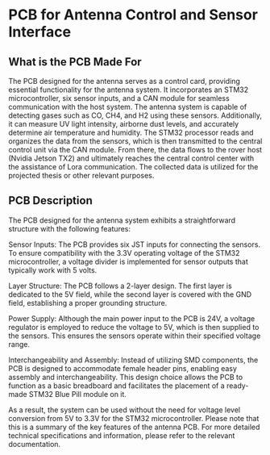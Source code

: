 # PCB for Antenna Control and Sensor Interface
## What is the PCB Made For

The PCB designed for the antenna serves as a control card, providing essential functionality for the antenna system. It incorporates an STM32 microcontroller, six sensor inputs, and a CAN module for seamless communication with the host system. The antenna system is capable of detecting gases such as CO, CH4, and H2 using these sensors. Additionally, it can measure UV light intensity, airborne dust levels, and accurately determine air temperature and humidity. The STM32 processor reads and organizes the data from the sensors, which is then transmitted to the central control unit via the CAN module. From there, the data flows to the rover host (Nvidia Jetson TX2) and ultimately reaches the central control center with the assistance of Lora communication. The collected data is utilized for the projected thesis or other relevant purposes.

## PCB Description
The PCB designed for the antenna system exhibits a straightforward structure with the following features:

Sensor Inputs: The PCB provides six JST inputs for connecting the sensors. To ensure compatibility with the 3.3V operating voltage of the STM32 microcontroller, a voltage divider is implemented for sensor outputs that typically work with 5 volts.

Layer Structure: The PCB follows a 2-layer design. The first layer is dedicated to the 5V field, while the second layer is covered with the GND field, establishing a proper grounding structure.

Power Supply: Although the main power input to the PCB is 24V, a voltage regulator is employed to reduce the voltage to 5V, which is then supplied to the sensors. This ensures the sensors operate within their specified voltage range.

Interchangeability and Assembly: Instead of utilizing SMD components, the PCB is designed to accommodate female header pins, enabling easy assembly and interchangeability. This design choice allows the PCB to function as a basic breadboard and facilitates the placement of a ready-made STM32 Blue Pill module on it. 

As a result, the system can be used without the need for voltage level conversion from 5V to 3.3V for the STM32 microcontroller.
Please note that this is a summary of the key features of the antenna PCB. For more detailed technical specifications and information, please refer to the relevant documentation.
